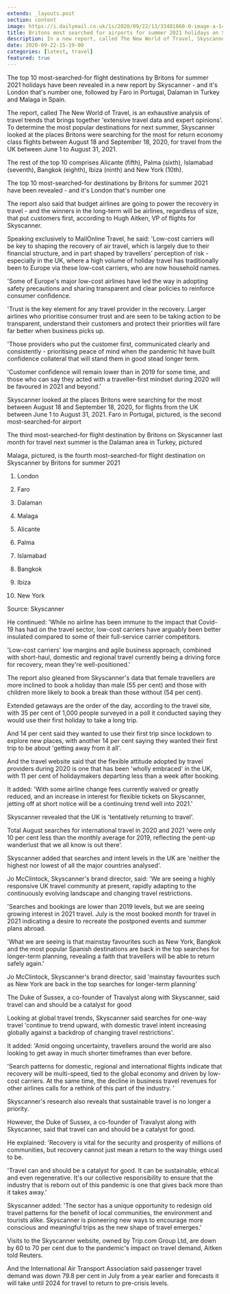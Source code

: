 ```yaml
---
extends: _layouts.post
section: content
image: https://i.dailymail.co.uk/1s/2020/09/22/13/33481860-0-image-a-141_1600779266723.jpg 
title: Britons most searched for airports for summer 2021 holidays on Skyscanner - and London is No1 
description: In a new report, called The New World of Travel, Skyscanner revealed the cities that Britons were searching for the most last month for travel from the UK between June 1 and August 31 in 2021. 
date: 2020-09-22-15-19-00 
categories: [latest, travel] 
featured: true 
--- 
```

The top 10 most-searched-for flight destinations by Britons for summer 2021 holidays have been revealed in a new report by Skyscanner - and it's London that's number one, followed by Faro in Portugal, Dalaman in Turkey and Malaga in Spain.

The report, called The New World of Travel, is an exhaustive analysis of travel trends that brings together 'extensive travel data and expert opinions'. To determine the most popular destinations for next summer, Skyscanner looked at the places Britons were searching for the most for return economy class flights between August 18 and September 18, 2020, for travel from the UK between June 1 to August 31, 2021. 

The rest of the top 10 comprises Alicante (fifth), Palma (sixth), Islamabad (seventh), Bangkok (eighth), Ibiza (ninth) and New York (10th).

The top 10 most-searched-for destinations by Britons for summer 2021 have been revealed - and it's London that's number one

The report also said that budget airlines are going to power the recovery in travel - and the winners in the long-term will be airlines, regardless of size, that put customers first, according to Hugh Aitken, VP of flights for Skyscanner.

Speaking exclusively to MailOnline Travel, he said: 'Low-cost carriers will be key to shaping the recovery of air travel, which is largely due to their financial structure, and in part shaped by travellers' perception of risk - especially in the UK, where a high volume of holiday travel has traditionally been to Europe via these low-cost carriers, who are now household names.

'Some of Europe's major low-cost airlines have led the way in adopting safety precautions and sharing transparent and clear policies to reinforce consumer confidence.

'Trust is the key element for any travel provider in the recovery. Larger airlines who prioritise consumer trust and are seen to be taking action to be transparent, understand their customers and protect their priorities will fare far better when business picks up.

'Those providers who put the customer first, communicated clearly and consistently - prioritising peace of mind when the pandemic hit have built confidence collateral that will stand them in good stead longer term.

'Customer confidence will remain lower than in 2019 for some time, and those who can say they acted with a traveller-first mindset during 2020 will be favoured in 2021 and beyond.'

Skyscanner looked at the places Britons were searching for the most between August 18 and September 18, 2020, for flights from the UK between June 1 to August 31, 2021. Faro in Portugal, pictured, is the second most-searched-for airport

The third most-searched-for flight destination by Britons on Skyscanner last month for travel next summer is the Dalaman area in Turkey, pictured 

Malaga, pictured, is the fourth most-searched-for flight destination on Skyscanner by Britons for summer 2021

1. London

2. Faro

3. Dalaman

4. Malaga

5. Alicante

6. Palma

7. Islamabad

8. Bangkok

9. Ibiza

10. New York

Source: Skyscanner

He continued: 'While no airline has been immune to the impact that Covid-19 has had on the travel sector, low-cost carriers have arguably been better insulated compared to some of their full-service carrier competitors.

'Low-cost carriers' low margins and agile business approach, combined with short-haul, domestic and regional travel currently being a driving force for recovery, mean they're well-positioned.'

The report also gleaned from Skyscanner's data that female travellers are more inclined to book a holiday than male (55 per cent) and those with children more likely to book a break than those without (54 per cent).

Extended getaways are the order of the day, according to the travel site, with 35 per cent of 1,000 people surveyed in a poll it conducted saying they would use their first holiday to take a long trip.

And 14 per cent said they wanted to use their first trip since lockdown to explore new places, with another 14 per cent saying they wanted their first trip to be about 'getting away from it all'.

And the travel website said that the flexible attitude adopted by travel providers during 2020 is one that has been 'wholly embraced' in the UK, with 11 per cent of holidaymakers departing less than a week after booking.

It added: 'With some airline change fees currently waived or greatly reduced, and an increase in interest for flexible tickets on Skyscanner, jetting off at short notice will be a continuing trend well into 2021.' 

Skyscanner revealed that the UK is 'tentatively returning to travel'.

Total August searches for international travel in 2020 and 2021 'were only 10 per cent less than the monthly average for 2019, reflecting the pent-up wanderlust that we all know is out there'.

Skyscanner added that searches and intent levels in the UK are 'neither the highest nor lowest of all the major countries analysed'. 

Jo McClintock, Skyscanner's brand director, said: 'We are seeing a highly responsive UK travel community at present, rapidly adapting to the continuously evolving landscape and changing travel restrictions.

'Searches and bookings are lower than 2019 levels, but we are seeing growing interest in 2021 travel. July is the most booked month for travel in 2021 indicating a desire to recreate the postponed events and summer plans abroad. 

'What we are seeing is that mainstay favourites such as New York, Bangkok and the most popular Spanish destinations are back in the top searches for longer-term planning, revealing a faith that travellers will be able to return safely again.' 

Jo McClintock, Skyscanner's brand director, said 'mainstay favourites such as New York are back in the top searches for longer-term planning' 

The Duke of Sussex, a co-founder of Travalyst along with Skyscanner, said travel can and should be a catalyst for good 

Looking at global travel trends, Skyscanner said searches for one-way travel 'continue to trend upward, with domestic travel intent increasing globally against a backdrop of changing travel restrictions'.

It added: 'Amid ongoing uncertainty, travellers around the world are also looking to get away in much shorter timeframes than ever before.

'Search patterns for domestic, regional and international flights indicate that recovery will be multi-speed, tied to the global economy and driven by low-cost carriers. At the same time, the decline in business travel revenues for other airlines calls for a rethink of this part of the industry. ' 

Skyscanner's research also reveals that sustainable travel is no longer a priority.

However, the Duke of Sussex, a co-founder of Travalyst along with Skyscanner, said that travel can and should be a catalyst for good.

He explained: 'Recovery is vital for the security and prosperity of millions of communities, but recovery cannot just mean a return to the way things used to be. 

'Travel can and should be a catalyst for good. It can be sustainable, ethical and even regenerative. It's our collective responsibility to ensure that the industry that is reborn out of this pandemic is one that gives back more than it takes away.'

Skyscanner added: 'The sector has a unique opportunity to redesign old travel patterns for the benefit of local communities, the environment and tourists alike. Skyscanner is pioneering new ways to encourage more conscious and meaningful trips as the new shape of travel emerges.'  

Visits to the Skyscanner website, owned by Trip.com Group Ltd, are down by 60 to 70 per cent due to the pandemic's impact on travel demand, Aitken told Reuters. 

And the International Air Transport Association said passenger travel demand was down 79.8 per cent in July from a year earlier and forecasts it will take until 2024 for travel to return to pre-crisis levels. 

